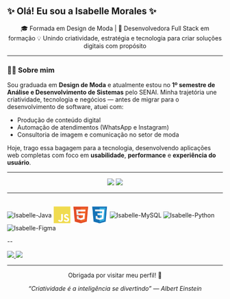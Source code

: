 ## ✨ Olá! Eu sou a Isabelle Morales ✨

<p align="center">
🎓 Formada em Design de Moda | 🎯 Desenvolvedora Full Stack em formação  
💡 Unindo criatividade, estratégia e tecnologia para criar soluções digitais com propósito
</p>

---

### 👩‍💻 Sobre mim

Sou graduada em **Design de Moda** e atualmente estou no **1º semestre de Análise e Desenvolvimento de Sistemas** pelo SENAI. Minha trajetória une criatividade, tecnologia e negócios — antes de migrar para o desenvolvimento de software, atuei com:

- Produção de conteúdo digital
- Automação de atendimentos (WhatsApp e Instagram)
- Consultoria de imagem e comunicação no setor de moda

Hoje, trago essa bagagem para a tecnologia, desenvolvendo aplicações web completas com foco em **usabilidade**, **performance** e **experiência do usuário**.

---



<div align="center">
  <img height="180em" src="https://github-readme-stats.vercel.app/api?username=isabellemorales&show_icons=true&theme=radical"/>
  <img height="180em" src="https://github-readme-stats.vercel.app/api/top-langs/?username=isabellemorales&layout=compact&theme=radical"/>
</div>

---



<div style="display: inline_block"><br>
  <img align="center" alt="Isabelle-Java" height="40" width="40" src="https://cdn.jsdelivr.net/gh/devicons/devicon/icons/java/java-original.svg">
  <img align="center" alt="Isabelle-Js" height="40" width="40" src="https://raw.githubusercontent.com/devicons/devicon/master/icons/javascript/javascript-plain.svg">
  <img align="center" alt="Isabelle-HTML" height="40" width="40" src="https://raw.githubusercontent.com/devicons/devicon/master/icons/html5/html5-original.svg">
  <img align="center" alt="Isabelle-CSS" height="40" width="40" src="https://raw.githubusercontent.com/devicons/devicon/master/icons/css3/css3-original.svg">
  <img align="center" alt="Isabelle-MySQL" height="40" width="40" src="https://cdn.jsdelivr.net/gh/devicons/devicon/icons/mysql/mysql-original-wordmark.svg">
  <img align="center" alt="Isabelle-Python" height="40" width="40" src="https://cdn.jsdelivr.net/gh/devicons/devicon/icons/python/python-original.svg">
  <img align="center" alt="Isabelle-Figma" height="40" width="40" src="https://cdn.jsdelivr.net/gh/devicons/devicon/icons/figma/figma-original.svg">
</div>

--

<div>
  <a href="mailto:isabellemoralesp@gmail.com">
    <img src="https://img.shields.io/badge/Gmail-D14836?style=for-the-badge&logo=gmail&logoColor=white" target="_blank">
  </a>
  <a href="https://www.linkedin.com/in/isabellemorales/" target="_blank">
    <img src="https://img.shields.io/badge/-LinkedIn-%230077B5?style=for-the-badge&logo=linkedin&logoColor=white" target="_blank">
  </a>
</div>

---

<p align="center">Obrigada por visitar meu perfil! 💙</p>
<p align="center"><i>“Criatividade é a inteligência se divertindo” — Albert Einstein</i></p>
